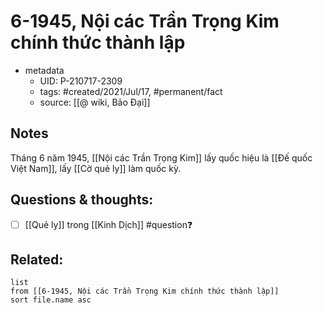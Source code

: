# 6-1945, Nội các Trần Trọng Kim chính thức thành lập

- metadata
	- UID: P-210717-2309
	- tags: #created/2021/Jul/17, #permanent/fact 
	- source: [[@ wiki, Bảo Đại]]

## Notes
Tháng 6 năm 1945, [[Nội các Trần Trọng Kim]] lấy quốc hiệu là [[Đế quốc Việt Nam]], lấy [[Cờ quẻ ly]] làm quốc kỳ.

## Questions & thoughts:
- [ ] [[Quẻ ly]] trong [[Kinh Dịch]] #question❓ 
## Related:
```dataview
list
from [[6-1945, Nội các Trần Trọng Kim chính thức thành lập]]
sort file.name asc
```
